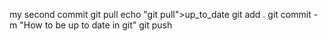 my second commit
git pull
echo "git pull">up_to_date
git add .
git commit -m "How to be up to date in git"
git push
